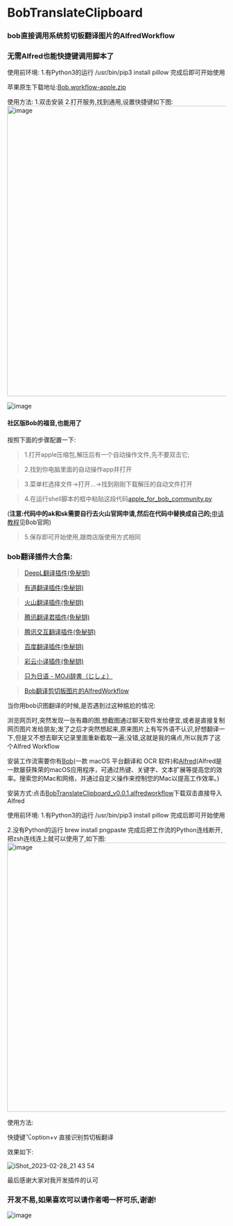 # BobTranslateClipboard
### bob直接调用系统剪切板翻译图片的AlfredWorkflow

### 无需Alfred也能快捷键调用脚本了

使用前环境: 1.有Python3的运行 /usr/bin/pip3 install pillow 完成后即可开始使用

苹果原生下载地址:[Bob.workflow-apple.zip](https://github.com/akl7777777/BobTranslateClipboard/releases/download/v0.0.1/Bob.workflow-apple.zip)

使用方法:
1.双击安装
2.打开服务,找到通用,设置快捷键如下图:
<img width="670" alt="image" src="https://user-images.githubusercontent.com/84266551/222150342-d38452c0-7c18-4486-b4ae-5b02f93bf80a.png">



![image](https://user-images.githubusercontent.com/84266551/222148759-6cd395f2-318c-4ce4-b4a5-2ea8e968102f.png)

#### 社区版Bob的福音,也能用了

按照下面的步骤配置一下:

>1.打开apple压缩包,解压后有一个自动操作文件,先不要双击它;

>2.找到你电脑里面的自动操作app并打开

>3.菜单栏选择文件->打开...->找到刚刚下载解压的自动文件打开

>4.在运行shell脚本的框中粘贴这段代码[apple_for_bob_community.py](https://github.com/akl7777777/BobTranslateClipboard/blob/main/apple_for_bob_community.py)

(**注意:代码中的ak和sk需要自行去火山官网申请,然后在代码中替换成自己的;**[申请教程](https://bobtranslate.com/service/ocr/volcengine.html)见Bob官网)

>5.保存即可开始使用,跟商店版使用方式相同

### bob翻译插件大合集:

>[DeepL翻译插件(免秘钥)](https://github.com/akl7777777/bob-plugin-akl-deepl-free-translate)

>[有道翻译插件(免秘钥)](https://github.com/akl7777777/bob-plugin-akl-youdao-free-translate)

>[火山翻译插件(免秘钥)](https://github.com/akl7777777/bob-plugin-akl-volcengine-free-translate)

>[腾讯翻译君插件(免秘钥)](https://github.com/akl7777777/bob-plugin-akl-tencent-free-translate)

>[腾讯交互翻译插件(免秘钥)](https://github.com/akl7777777/bob-plugin-akl-transmart-free-translate)

>[百度翻译插件(免秘钥)](https://github.com/akl7777777/bob-plugin-akl-baidu-free-translate)

>[彩云小译插件(免秘钥)](https://github.com/akl7777777/bob-plugin-akl-caiyunxiaoyi-free-translate)

>[只为日语 - MOJi辞書（じしょ）](https://github.com/akl7777777/bob-plugin-akl-mojidict-translate)

>[Bob翻译剪切板图片的AlfredWorkflow](https://github.com/akl7777777/BobTranslateClipboard)


当你用bob识图翻译的时候,是否遇到过这种尴尬的情况:

浏览网页时,突然发现一张有趣的图,想截图通过聊天软件发给便宜,或者是直接复制网页图片发给朋友;发了之后才突然想起来,原来图片上有写外语不认识,好想翻译一下,但是又不想去聊天记录里面重新截取一遍;没错,这就是我的痛点,所以我弄了这个Alfred Workflow

安装工作流需要你有[Bob](https://bobtranslate.com/)(一款 macOS 平台翻译和 OCR 软件)和[Alfred](https://www.alfredapp.com/)(Alfred是一款屡获殊荣的macOS应用程序，可通过热键、关键字、文本扩展等提高您的效率。搜索您的Mac和网络，并通过自定义操作来控制您的Mac以提高工作效率。)

安装方式:点击[BobTranslateClipboard_v0.0.1.alfredworkflow](https://github.com/akl7777777/BobTranslateClipboard/releases/download/v0.0.1/BobTranslateClipboard_v0.0.1.alfredworkflow)下载双击直接导入Alfred

使用前环境:
1.有Python3的运行
/usr/bin/pip3 install pillow
完成后即可开始使用

2.没有Python的运行
brew install pngpaste
完成后把工作流的Python连线断开,把zsh连线连上就可以使用了,如下图:
<img width="621" alt="image" src="https://user-images.githubusercontent.com/84266551/221875258-6b85790b-fbe3-41cd-b2af-2e626bf6a937.png">



使用方法:

快捷键⌥option+v 直接识别剪切板翻译

效果如下:

![iShot_2023-02-28_21 43 54](https://user-images.githubusercontent.com/84266551/221872349-5a738976-542d-4fbd-8de5-731f12b2a6ee.gif)


最后感谢大家对我开发插件的认可



### 开发不易,如果喜欢可以请作者喝一杯可乐,谢谢!


![image](https://user-images.githubusercontent.com/84266551/219829283-3ed1798e-aeed-4174-bbcb-f93bf3008817.png)

